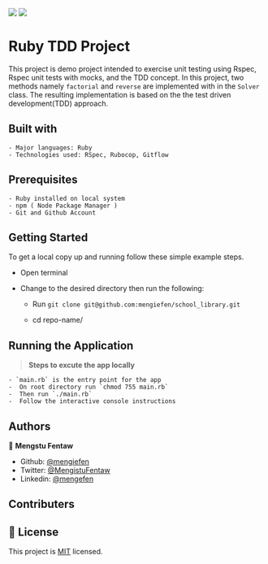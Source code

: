 
![](https://img.shields.io/badge/Microverse-blueviolet) ![](https://img.shields.io/badge/MENGSTU-FENTAW-success)

# Ruby TDD Project

This project is demo project intended to exercise unit testing using Rspec, Rspec unit tests with mocks, and the TDD concept.
In this project, two methods namely `factorial` and `reverse` are implemented with in the `Solver` class. The resulting implementation is based on the the test driven development(TDD) approach. 


## Built with

    - Major languages: Ruby
    - Technologies used: RSpec, Rubocop, Gitflow

## Prerequisites

    - Ruby installed on local system
    - npm ( Node Package Manager )
    - Git and Github Account

## Getting Started

To get a local copy up and running follow these simple example steps.

- Open terminal
- Change to the desired directory then run the following:

  - Run `git clone git@github.com:mengiefen/school_library.git`

  - cd repo-name/ 
## Running the Application
>**Steps to excute the app locally**

    - `main.rb` is the entry point for the app
    -  On root directory run `chmod 755 main.rb`
    -  Then run `./main.rb` 
    -  Follow the interactive console instructions
  
## Authors

👤 **Mengstu Fentaw**

- Github: [@mengiefen](https://github.com/mengiefen)
- Twitter: [@MengistuFentaw](https://twitter.com/MengistuFentaw)
- Linkedin: [@mengefen](https://www.linkedin.com/in/mengefen/)

## Contributers


## 📝 License

This project is [MIT](./MIT.md) licensed.
